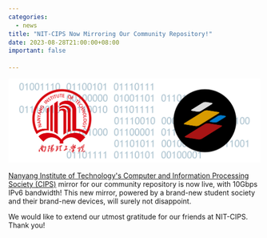 ```yaml
---
categories:
  - news
title: "NIT-CIPS Now Mirroring Our Community Repository!"
date: 2023-08-28T21:00:00+08:00
important: false

---
```


![Nanyang Institute of Technology-CIPS Mirror Now Live!](https://raw.githubusercontent.com/AOSC-Dev/newsroom/master/special-issue/20230828/imgs/new-mirror-nit-cips.png)

[Nanyang Institute of Technology's Computer and Information Processing Society (CIPS)](https://mirror.nyist.edu.cn/) mirror for our community repository is now live, with 10Gbps IPv6 bandwidth! This new mirror, powered by a brand-new student society and their brand-new devices, will surely not disappoint.

We would like to extend our utmost gratitude for our friends at NIT-CIPS. Thank you!
